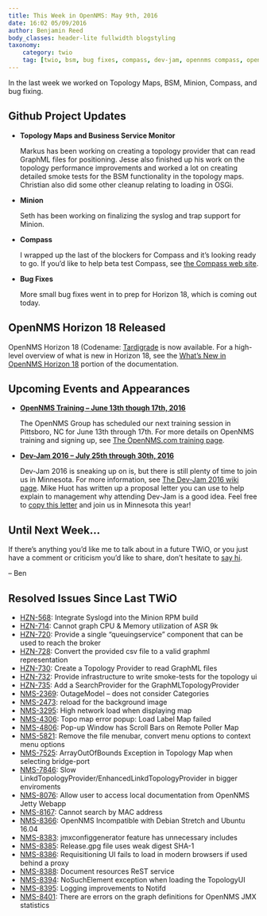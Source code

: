 ```yaml
---
title: This Week in OpenNMS: May 9th, 2016
date: 16:02 05/09/2016
author: Benjamin Reed
body_classes: header-lite fullwidth blogstyling
taxonomy:
    category: twio
    tag: [twio, bsm, bug fixes, compass, dev-jam, opennms compass, opennms horizon, osgi, topology maps, training]
---
```


In the last week we worked on Topology Maps, BSM, Minion, Compass, and bug fixing.

Github Project Updates
----------------------

* __Topology Maps and Business Service Monitor__

  Markus has been working on creating a topology provider that can read GraphML files for positioning.  Jesse also finished up his work on the topology performance improvements and worked a lot on creating detailed smoke tests for the BSM functionality in the topology maps.  Christian also did some other cleanup relating to loading in OSGi.

* __Minion__

  Seth has been working on finalizing the syslog and trap support for Minion.

* __Compass__

  I wrapped up the last of the blockers for Compass and it&#8217;s looking ready to go.  If you&#8217;d like to help beta test Compass, see [the Compass web site](https://compass.opennms.io/#beta).

* __Bug Fixes__

  More small bug fixes went in to prep for Horizon 18, which is coming out today.

OpenNMS Horizon 18 Released
---------------------------

OpenNMS Horizon 18 (Codename: [Tardigrade](https://en.wikipedia.org/wiki/Tardigrade) is now available.  For a high-level overview of what is new in Horizon 18, see the [What&#8217;s New in OpenNMS Horizon 18](http://docs.opennms.org/opennms/releases/18.0.0/releasenotes/releasenotes.html#releasenotes-18) portion of the documentation.

Upcoming Events and Appearances
-------------------------------

* __[OpenNMS Training – June 13th though 17th, 2016](http://www.opennms.com/training)__

  The OpenNMS Group has scheduled our next training session in Pittsboro, NC for June 13th through 17th.  For more details on OpenNMS training and signing up, see [The OpenNMS.com training page](http://www.opennms.com/training/).

* __[Dev-Jam 2016 – July 25th through 30th, 2016](https://www.opennms.org/wiki/Dev-Jam_2016)__

  Dev-Jam 2016 is sneaking up on is, but there is still plenty of time to join us in Minnesota.  For more information, see [The Dev-Jam 2016 wiki page](https://www.opennms.org/wiki/Dev-Jam_2016).
  Mike Huot has written up a proposal letter you can use to help explain to management why attending Dev-Jam is a good idea.  Feel free to [copy this letter](https://docs.google.com/document/d/1VerZYe5LwMT_1j5ISAsNU9-ZGcwY_zdA_4DODNlBpYg/edit?usp=sharing) and join us in Minnesota this year!


Until Next Week…
----------------

If there’s anything you’d like me to talk about in a future TWiO, or you just have a comment or criticism you’d like to share, don’t hesitate to [say hi](mailto:twio@opennms.org).

– Ben

Resolved Issues Since Last TWiO
-------------------------------

* [HZN-568](http://issues.opennms.org/browse/HZN-568): Integrate Syslogd into the Minion RPM build
* [HZN-714](http://issues.opennms.org/browse/HZN-714): Cannot graph CPU &#038; Memory utilization of ASR 9k
* [HZN-720](http://issues.opennms.org/browse/HZN-720): Provide a single &#8220;queuingservice&#8221; component that can be used to reach the broker
* [HZN-728](http://issues.opennms.org/browse/HZN-728): Convert the provided csv file to a valid graphml representation
* [HZN-730](http://issues.opennms.org/browse/HZN-730): Create a Topology Provider to read GraphML files
* [HZN-732](http://issues.opennms.org/browse/HZN-732): Provide infrastructure to write smoke-tests for the topology ui
* [HZN-735](http://issues.opennms.org/browse/HZN-735): Add a SearchProvider for the GraphMLTopologyProvider
* [NMS-2369](http://issues.opennms.org/browse/NMS-2369): OutageModel – does not consider Categories
* [NMS-2473](http://issues.opennms.org/browse/NMS-2473): reload for the background image
* [NMS-3295](http://issues.opennms.org/browse/NMS-3295): High network load when displaying map
* [NMS-4306](http://issues.opennms.org/browse/NMS-4306): Topo map error popup: Load Label Map failed
* [NMS-4806](http://issues.opennms.org/browse/NMS-4806): Pop-up Window has Scroll Bars on Remote Poller Map
* [NMS-5821](http://issues.opennms.org/browse/NMS-5821): Remove the file menubar, convert menu options to context menu options
* [NMS-7525](http://issues.opennms.org/browse/NMS-7525): ArrayOutOfBounds Exception in Topology Map when selecting bridge-port
* [NMS-7846](http://issues.opennms.org/browse/NMS-7846): Slow LinkdTopologyProvider/EnhancedLinkdTopologyProvider in bigger enviroments
* [NMS-8076](http://issues.opennms.org/browse/NMS-8076): Allow user to access local documentation from OpenNMS Jetty Webapp
* [NMS-8167](http://issues.opennms.org/browse/NMS-8167): Cannot search by MAC address
* [NMS-8366](http://issues.opennms.org/browse/NMS-8366): OpenNMS Incompatible with Debian Stretch and Ubuntu 16.04
* [NMS-8383](http://issues.opennms.org/browse/NMS-8383): jmxconfiggenerator feature has unnecessary includes
* [NMS-8385](http://issues.opennms.org/browse/NMS-8385): Release.gpg file uses weak digest SHA-1
* [NMS-8386](http://issues.opennms.org/browse/NMS-8386): Requisitioning UI fails to load in modern browsers if used behind a proxy
* [NMS-8388](http://issues.opennms.org/browse/NMS-8388): Document resources ReST service
* [NMS-8394](http://issues.opennms.org/browse/NMS-8394): NoSuchElement exception when loading the TopologyUI
* [NMS-8395](http://issues.opennms.org/browse/NMS-8395): Logging improvements to Notifd
* [NMS-8401](http://issues.opennms.org/browse/NMS-8401): There are errors on the graph definitions for OpenNMS JMX statistics
